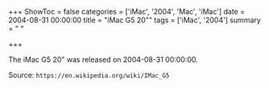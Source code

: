 +++
ShowToc = false
categories = ['iMac', '2004', 'Mac', 'iMac']
date = 2004-08-31 00:00:00
title = "iMac G5 20\""
tags = ['iMac', '2004']
summary = " "

+++

The iMac G5 20" was released on 2004-08-31 00:00:00.

Source: `https://en.wikipedia.org/wiki/IMac_G5`


